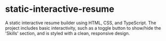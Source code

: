 # static-interactive-resume
A static interactive resume builder using HTML, CSS, and TypeScript. The project includes basic interactivity, such as a toggle button to show/hide the 'Skills' section, and is styled with a clean, responsive design.
